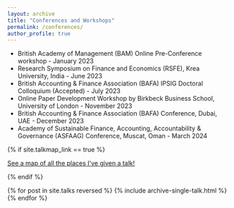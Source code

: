 ```yaml
---
layout: archive
title: "Conferences and Workshops"
permalink: /conferences/
author_profile: true
---
```


* British Academy of Management (BAM) Online Pre-Conference workshop - January 2023
* Research Symposium on Finance and Economics (RSFE), Krea University, India - June 2023
* British Accounting & Finance Association (BAFA) IPSIG Doctoral Colloquium (Accepted) - July 2023
* Online Paper Development Workshop by Birkbeck Business School, University of London - November 2023
* British Accounting & Finance Association (BAFA) Conference, Dubai, UAE - December 2023
* Academy of Sustainable Finance, Accounting, Accountability & Governance (ASFAAG) Conference, Muscat, Oman - March 2024

{% if site.talkmap_link == true %}

<p style="text-decoration:underline;"><a href="/talkmap.html">See a map of all the places I've given a talk!</a></p>

{% endif %}

{% for post in site.talks reversed %}
  {% include archive-single-talk.html %}
{% endfor %}
